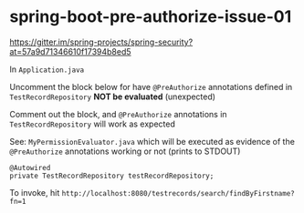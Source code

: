 # spring-boot-pre-authorize-issue-01

https://gitter.im/spring-projects/spring-security?at=57a9d71346610f17394b8ed5

In `Application.java`

Uncomment the block below for have `@PreAuthorize` annotations defined in `TestRecordRepository`
**NOT be evaluated** (unexpected)

Comment out the block, and `@PreAuthorize` annotations in `TestRecordRepository` will work as expected

See: `MyPermissionEvaluator.java` which will be executed as evidence of the
`@PreAuthorize` annotations working or not (prints to STDOUT)

```
@Autowired
private TestRecordRepository testRecordRepository;
```

To invoke, hit `http://localhost:8080/testrecords/search/findByFirstname?fn=1`
